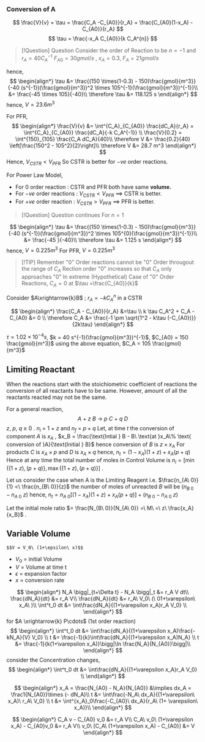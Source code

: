 ### Conversion of A

$$
\frac{V}{v} = \tau = \frac{C_A -C_{A0}}{r_A} = \frac{C_{A0}(1-x_A) - C_{A0}}{r_A}
$$
$$
\tau = \frac{-x_A C_{A0}}{k C_A^{n}}
$$


> [!Question] Question
> Consider the order of Reaction to be $n = -1$ and $r_A = 40C_A^{-1}$
> $F_{A0} = 30 gmol/s$ , $x_A = 0.3$, $F_A = 21 gmol/s$


hence,
$$
\begin{align*}
\tau &= \frac{(150 \times(1-0.3) - 150)\frac{gmol}{m^3}}{-40 (s^{-1})(\frac{gmol}{m^3})^2 \times 105^{-1}(\frac{gmol}{m^3})^{-1}}\\
&= \frac{-45 \times 105}{-40}\\
\therefore \tau &= 118.125 s
\end{align*}
$$
hence, $V = 23.6m^3$

For PFR,
$$
\begin{align*}
\frac{V}{v} &= \int^{C_A}_{C_{A0}} \frac{dC_A}{r_A} = \int^{C_A}_{C_{A0}} \frac{dC_A}{-k C_A^{-1}} \\
\frac{V}{0.2} = \int^{150}_{105} \frac{C_A dC_A}{40}\\
\therefore V &= \frac{0.2}{40} \left[\frac{150^2 - 105^2}{2}\right]\\
\therefore V &= 28.7 m^3
\end{align*}
$$
Hence, $V_{CSTR} < V_{PFR}$
So CSTR is better for $-ve$ order reactions.

For Power Law Model,
- For $0$ order reaction : CSTR and PFR both have same **volume.**
- For $-ve$ order reactions : $V_{CSTR} < V_{PFR}$ $\implies$ CSTR is better.
- For $+ve$ order reaction : $V_{CSTR} > V_{PFR}$ $\implies$ PFR is better.


> [!Question] Question continues 
> For $n=1$

$$
\begin{align*}
\tau &= \frac{(150 \times(1-0.3) - 150)\frac{gmol}{m^3}}{-40 (s^{-1})(\frac{gmol}{m^3})^2 \times 105^{0}(\frac{gmol}{m^3})^{-1}}\\
&= \frac{-45 }{-40}\\
\therefore \tau &= 1.125 s
\end{align*}
$$
hence, $V = 0.225m^3$
For PFR, $V = 0.225 m^3$

> [!TIP] Remember 
> "$0$" Order reactions cannot be "$0$" Order througout the range of $C_A$
> Rection order "$0$" increases so that $C_A$ only approaches "$0$"
> In extreme (Hypothetical) Case of "$0$" Order Reactions, $C_A =0$ at $\tau =\frac{C_{A0}}{k}$

Consider $A\xrightarrow{k}B$ ; $r_A = -kC_A^n$ in a CSTR

$$
\begin{align*}
\frac{C_A - C_{A0}}{r_A}  &=\tau \\
k \tau C_A^2 + C_A - C_{A0} &= 0 \\
\therefore C_A &= \frac{-1 \pm \sqrt{1^2 - k\tau (-C_{A0})}}{2k\tau}
\end{align*}
$$

$\tau = 1.02 \times 10^{-4} s$, $k = 40 s^{-1}(\frac{gmol}{m^3})^{-1}$, $C_{A0} = 150 \frac{gmol}{m^3}$
using the above equation, $C_A = 105 \frac{gmol}{m^3}$

## Limiting Reactant

When the reactions start with the stoichiometric coefficient of reactions the conversion of all reactants have to be same. 
However, amount of all the reactants reacted may not be the same.

For a general reaction,
$$
A\ +\ z\ B\ \longrightarrow \ p\ C\ +\ q\ D
$$
$z,\ p,\ q\ \geq\ 0$ .
$n_i$ = 1 + $z$  and  $n_f$ = $p + q$
Let, at time $t$ the conversion of component $A$ is $x_A$ ,
$x_B = \frac{\text{Intial } B - B\ \text{at }x_A\% \text{ conversion of }A}{\text{Initial } B}$
hence conversion of $B$ is $z \times x_A$ 
For products $C$ is $x_A \times p$ and $D$ is $x_A \times q$
hence, $n_t = (1 - x_A)(1+ z) + x_A (p + q)$
Hence at any time the total number of moles in Control Volume  is $n_i = \left[\min\{(1+z),(p+q)\}, \max\{(1+z),(p+q)\}\right]$ .

Let us consider the case when A is the Limiting Reagent
i.e. $\frac{n_{A\ 0}}{1} <\ \frac{n_{B\ 0}}{z}$ 
the number of moles of unreacted $B$ will be $(n_{B\ 0} - n_{A\ 0}\ z)$
hence, $n_t = n_{A\ 0}[(1 - x_A)(1+ z) + x_A (p + q)] +(n_{B\ 0} - n_{A\ 0}\ z)$ 

Let the initial mole ratio $= \frac{N_{B\ 0}}{N_{A\ 0}} =\ M\ =\ z\ \frac{x_A}{x_B}$ .

## Variable Volume 
	$$V = V_0\ (1+\epsilon\ x)$$
- $V_0$ = initial Volume 
- $V$ = Volume at time t
- $\epsilon$ = expansion factor
- $x$ = conversion rate

$$
\begin{align*}
N_A \bigg|_{t+\Delta t} - N_A \bigg|_t &= r_A V dt\\
\frac{dN_A}{dt} &= r_A V\\
\frac{dN_A}{dt} &= r_A\ V_0\ (\ 01+\varepsilon\ x_A\ )\\
\int^t_0 dt &= \int\frac{dN_A}{(1+\varepsilon x_A)r_A V_0} \\
\end{align*}
$$
for $A \xrightarrow{k} P\cdots$  (1st order reaction)
$$
\begin{align*}
\int^t_0 dt &= \int\frac{dN_A}{(1+\varepsilon x_A)\frac{-kN_A}{V} V_0} \\
t &= \frac{-1}{k}\int\frac{dN_A}{(1+\varepsilon x_A)N_A} \\
t &= \frac{-1}{k(1+\varepsilon x_A)}\bigg|\ln \frac{N_A}{N_{A0}}\bigg|\\
\end{align*}
$$
consider the Concentration changes,
$$
\begin{align*}
\int^t_0 dt &= \int\frac{dN_A}{(1+\varepsilon x_A)r_A V_0} \\
\end{align*}
$$

$$
\begin{align*}
x_A = \frac{N_{A0} - N_A}{N_{A0}} &\implies dx_A = \frac1{N_{A0}}\times (- dN_A)\\
t &= \int\frac{-N_A\ dx_A}{(1+\varepsilon\ x_A)\ r_A\ V_0} \\
t &= \int^{x_A}_0\frac{-C_{A0}\ dx_A}{r_A\ (1+ \varepsilon\ x_A)}\\
\end{align*}
$$

$$
\begin{align*}
C_A v - C_{A0} v_0 &= r_A V\\
C_A\ v_0\ (1+\varepsilon x_A) - C_{A0}v_0 &= r_A V\\
v_0\ [C_A\ (1+\varepsilon x_A) - C_{A0}] &= V
\end{align*}
$$








 




